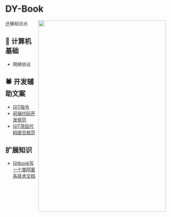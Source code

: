 # DY-Book

<image src='http://d.paper.i4.cn/max/2017/03/20/14/1489990733158_705228.JPG' width='400' height='600' align=right />

迁移知识点

## 🧮 计算机基础
- 网络协议

## 🕷️ 开发辅助文案
- [GIT指令](https://github.com/J-DuYa/DY-Book/issues/1)
- [前端代码开发规范](https://github.com/J-DuYa/DY-Book/issues/3)
- [GIT项目代码提交规范](https://github.com/J-DuYa/DY-Book/issues/4)

## 扩展知识
- [Gitbook写一个类阿里系技术文档](https://github.com/J-DuYa/DY-Book/issues/4)
